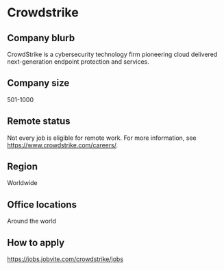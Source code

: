 
# Crowdstrike

## Company blurb

CrowdStrike is a cybersecurity technology firm pioneering cloud delivered next-generation endpoint protection and services.

## Company size

501-1000

## Remote status

Not every job is eligible for remote work. For more information, see https://www.crowdstrike.com/careers/.

## Region

Worldwide

## Office locations

Around the world

## How to apply

https://jobs.jobvite.com/crowdstrike/jobs

